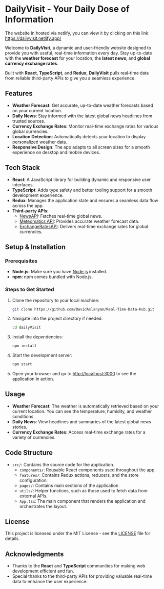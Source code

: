 # DailyVisit - Your Daily Dose of Information

The website in hosted via netlify, you can view it by clicking on this link
https://dailyvisit.netlify.app/

Welcome to **DailyVisit**, a dynamic and user-friendly website designed to provide you with useful, real-time information every day. Stay up-to-date with the **weather forecast** for your location, the **latest news**, and **global currency exchange rates**. 

Built with **React**, **TypeScript**, and **Redux**, **DailyVisit** pulls real-time data from reliable third-party APIs to give you a seamless experience.

## Features

- **Weather Forecast**: Get accurate, up-to-date weather forecasts based on your current location.
- **Daily News**: Stay informed with the latest global news headlines from trusted sources.
- **Currency Exchange Rates**: Monitor real-time exchange rates for various global currencies.
- **Location Detection**: Automatically detects your location to display personalized weather data.
- **Responsive Design**: The app adapts to all screen sizes for a smooth experience on desktop and mobile devices.

## Tech Stack

- **React**: A JavaScript library for building dynamic and responsive user interfaces.
- **TypeScript**: Adds type safety and better tooling support for a smooth development experience.
- **Redux**: Manages the application state and ensures a seamless data flow across the app.
- **Third-party APIs**:
  - [NewsAPI](https://newsapi.org/): Fetches real-time global news.
  - [Meteomatics API](https://www.meteomatics.com/): Provides accurate weather forecast data.
  - [ExchangeRatesAPI](https://exchangeratesapi.io/): Delivers real-time exchange rates for global currencies.

## Setup & Installation

### Prerequisites

- **Node.js**: Make sure you have [Node.js](https://nodejs.org/) installed.
- **npm**: npm comes bundled with Node.js.

### Steps to Get Started

1. Clone the repository to your local machine:
    ```bash
    git clone https://github.com/DavidAslanyan/Real-Time-Data-Hub.git
    ```
2. Navigate into the project directory if needed:
    ```bash
    cd dailyVisit
    ```
3. Install the dependencies:
    ```bash
    npm install
    ```
4. Start the development server:
    ```bash
    npm start
    ```
5. Open your browser and go to [http://localhost:3000](http://localhost:3000) to see the application in action.

## Usage

- **Weather Forecast**: The weather is automatically retrieved based on your current location. You can see the temperature, humidity, and weather conditions.
- **Daily News**: View headlines and summaries of the latest global news stories.
- **Currency Exchange Rates**: Access real-time exchange rates for a variety of currencies.

## Code Structure

- `src/`: Contains the source code for the application.
  - `components/`: Reusable React components used throughout the app.
  - `features/`: Contains Redux actions, reducers, and the store configuration.
  - `pages/`: Contains main sections of the application. 
  - `utils/`: Helper functions, such as those used to fetch data from external APIs.
  - `App.tsx`: The main component that renders the application and orchestrates the layout.

## License

This project is licensed under the MIT License - see the [LICENSE](LICENSE) file for details.

## Acknowledgments

- Thanks to the **React** and **TypeScript** communities for making web development efficient and fun.
- Special thanks to the third-party APIs for providing valuable real-time data to enhance the user experience.
